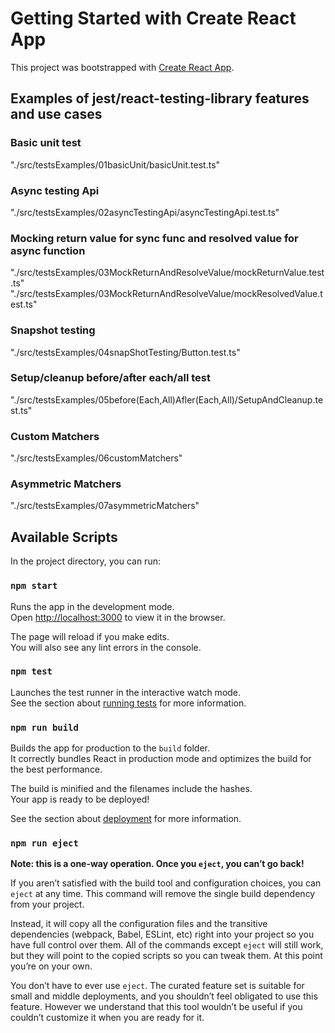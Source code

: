 # Getting Started with Create React App

This project was bootstrapped with [Create React App](https://github.com/facebook/create-react-app).

## Examples of jest/react-testing-library features and use cases

### Basic unit test

"./src/testsExamples/01basicUnit/basicUnit.test.ts"

### Async testing Api

"./src/testsExamples/02asyncTestingApi/asyncTestingApi.test.ts"

### Mocking return value for sync func and resolved value for async function

"./src/testsExamples/03MockReturnAndResolveValue/mockReturnValue.test.ts"
"./src/testsExamples/03MockReturnAndResolveValue/mockResolvedValue.test.ts"

### Snapshot testing

"./src/testsExamples/04snapShotTesting/Button.test.ts"

### Setup/cleanup before/after each/all test

"./src/testsExamples/05before(Each,All)Afler(Each,All)/SetupAndCleanup.test.ts"

### Custom Matchers

"./src/testsExamples/06customMatchers"

### Asymmetric Matchers

"./src/testsExamples/07asymmetricMatchers"

## Available Scripts

In the project directory, you can run:

### `npm start`

Runs the app in the development mode.\
Open [http://localhost:3000](http://localhost:3000) to view it in the browser.

The page will reload if you make edits.\
You will also see any lint errors in the console.

### `npm test`

Launches the test runner in the interactive watch mode.\
See the section about [running tests](https://facebook.github.io/create-react-app/docs/running-tests) for more information.

### `npm run build`

Builds the app for production to the `build` folder.\
It correctly bundles React in production mode and optimizes the build for the best performance.

The build is minified and the filenames include the hashes.\
Your app is ready to be deployed!

See the section about [deployment](https://facebook.github.io/create-react-app/docs/deployment) for more information.

### `npm run eject`

**Note: this is a one-way operation. Once you `eject`, you can’t go back!**

If you aren’t satisfied with the build tool and configuration choices, you can `eject` at any time. This command will remove the single build dependency from your project.

Instead, it will copy all the configuration files and the transitive dependencies (webpack, Babel, ESLint, etc) right into your project so you have full control over them. All of the commands except `eject` will still work, but they will point to the copied scripts so you can tweak them. At this point you’re on your own.

You don’t have to ever use `eject`. The curated feature set is suitable for small and middle deployments, and you shouldn’t feel obligated to use this feature. However we understand that this tool wouldn’t be useful if you couldn’t customize it when you are ready for it.
